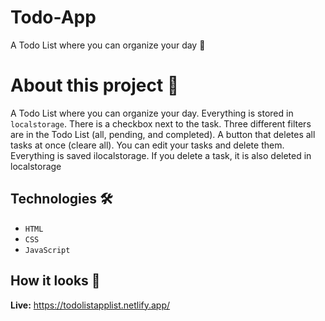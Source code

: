 # Todo-App
A Todo List where you can organize your day  📝

# About this project 🚀
A Todo List where you can organize your day. Everything is stored in `localstorage`. There is a checkbox next to the task. Three different filters are in the Todo List (all, pending, and completed). A button that deletes all tasks at once (cleare all). You can edit your tasks and delete them. Everything is saved ilocalstorage. If you delete a task, it is also deleted in localstorage

## Technologies 🛠️
* `HTML`
* `CSS`
* `JavaScript`

## How it looks 🎥

**Live:**  https://todolistapplist.netlify.app/


